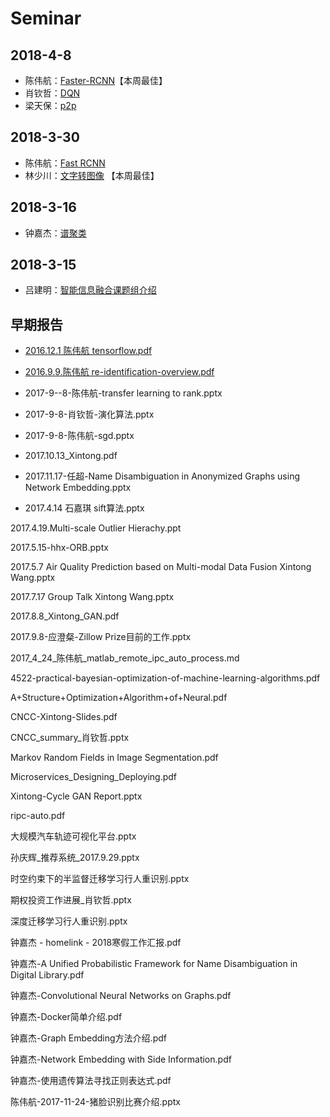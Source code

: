 # Seminar

## 2018-4-8
- 陈伟航：[Faster-RCNN](/blog/ml/papers/detection/faster.html)【本周最佳】
- 肖钦哲：[DQN](https://so-link.org/seminar/2018-4-8/DQN.pptx)
- 梁天保：[p2p](https://so-link.org/seminar/2018-4-8/p2p.pptx)

## 2018-3-30
- 陈伟航：[Fast RCNN](/blog/ml/papers/detection/fast_rcnn.html)
- 林少川：[文字转图像](https://so-link.org/seminar/2018-3-30/text2image_StackGAN.pptx) 【本周最佳】

## 2018-3-16

- 钟嘉杰：[谱聚类](/blog/graph-learning/spectral-clustering/spectral-clustering.html)

## 2018-3-15
- 吕建明：[智能信息融合课题组介绍](https://so-link.org/seminar/2018-3-30/智能大数据.pptx)


## 早期报告
 - [2016.12.1 陈伟航 tensorflow.pdf](https://so-link.org/seminar/old/2016.12.1陈伟航tensorflow.pdf)
 
 - [2016.9.9.陈伟航 re-identification-overview.pdf](https://so-link.org/seminar/old/2016.9.9.陈伟航re-identification-overview.pdf)
 
 - 2017-9--8-陈伟航-transfer learning to rank.pptx
 
 - 2017-9-8-肖钦哲-演化算法.pptx
 
 - 2017-9-8-陈伟航-sgd.pptx

 - 2017.10.13_Xintong.pdf
 
 - 2017.11.17-任超-Name Disambiguation in Anonymized Graphs using Network Embedding.pptx
 
 - 2017.4.14 石嘉琪 sift算法.pptx
 
 2017.4.19.Multi-scale Outlier Hierachy.ppt
 
 2017.5.15-hhx-ORB.pptx
 
 2017.5.7 Air Quality Prediction based on Multi-modal Data Fusion Xintong Wang.pptx
 
 2017.7.17 Group Talk Xintong Wang.pptx
 
 2017.8.8_Xintong_GAN.pdf
 
 2017.9.8-应澄粲-Zillow Prize目前的工作.pptx
 
 2017_4_24_陈伟航_matlab_remote_ipc_auto_process.md
 
 4522-practical-bayesian-optimization-of-machine-learning-algorithms.pdf
 
 A+Structure+Optimization+Algorithm+of+Neural.pdf
 
 CNCC-Xintong-Slides.pdf
 
 CNCC_summary_肖钦哲.pptx
 
 Markov Random Fields in Image Segmentation.pdf
 
 Microservices_Designing_Deploying.pdf
 
 Xintong-Cycle GAN Report.pptx
 
 ripc-auto.pdf
 
 大规模汽车轨迹可视化平台.pptx
 
 孙庆辉_推荐系统_2017.9.29.pptx
 
 时空约束下的半监督迁移学习行人重识别.pptx
 
 期权投资工作进展_肖钦哲.pptx
 
 深度迁移学习行人重识别.pptx
 
 钟嘉杰 - homelink - 2018寒假工作汇报.pdf
 
 钟嘉杰-A Unified Probabilistic Framework for Name Disambiguation in Digital Library.pdf
 
 钟嘉杰-Convolutional Neural Networks on Graphs.pdf
 
 钟嘉杰-Docker简单介绍.pdf
 
 钟嘉杰-Graph Embedding方法介绍.pdf
 
 钟嘉杰-Network Embedding with Side Information.pdf

 钟嘉杰-使用遗传算法寻找正则表达式.pdf
 
 陈伟航-2017-11-24-猪脸识别比赛介绍.pptx
 
 